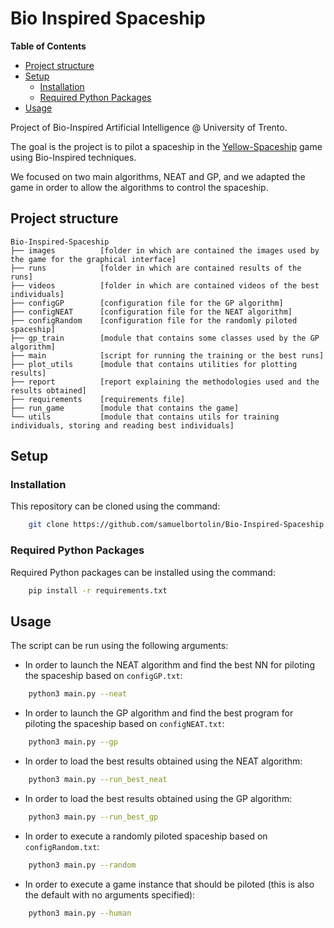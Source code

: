 # Bio Inspired Spaceship

<!-- START doctoc generated TOC please keep comment here to allow auto update -->
<!-- DON'T EDIT THIS SECTION, INSTEAD RE-RUN doctoc TO UPDATE -->
**Table of Contents**

- [Project structure](#project-structure)
- [Setup](#setup)
  - [Installation](#installation)
  - [Required Python Packages](#required-python-packages)
- [Usage](#usage)

<!-- END doctoc generated TOC please keep comment here to allow auto update -->

Project of Bio-Inspired Artificial Intelligence @ University of Trento.

The goal is the project is to pilot a spaceship in the [Yellow-Spaceship](https://github.com/ph3nix-cpu/Yellow-Spaceship) game using Bio-Inspired techniques.

We focused on two main algorithms, NEAT and GP, and we adapted the game in order to allow the algorithms to control the spaceship.

## Project structure

    Bio-Inspired-Spaceship
    ├── images          [folder in which are contained the images used by the game for the graphical interface]
    ├── runs            [folder in which are contained results of the runs]
    ├── videos          [folder in which are contained videos of the best individuals]
    ├── configGP        [configuration file for the GP algorithm]
    ├── configNEAT      [configuration file for the NEAT algorithm]
    ├── configRandom    [configuration file for the randomly piloted spaceship]
    ├── gp_train        [module that contains some classes used by the GP algorithm]
    ├── main            [script for running the training or the best runs]
    ├── plot_utils      [module that contains utilities for plotting results]
    ├── report          [report explaining the methodologies used and the results obtained]
    ├── requirements    [requirements file]
    ├── run_game        [module that contains the game]
    └── utils           [module that contains utils for training individuals, storing and reading best individuals]


## Setup

### Installation

This repository can be cloned using the command:

```bash
    git clone https://github.com/samuelbortolin/Bio-Inspired-Spaceship.git
```


### Required Python Packages

Required Python packages can be installed using the command:

```bash
    pip install -r requirements.txt
```


## Usage

The script can be run using the following arguments:

* In order to launch the NEAT algorithm and find the best NN for piloting the spaceship based on `configGP.txt`:
```bash
    python3 main.py --neat
```

* In order to launch the GP algorithm and find the best program for piloting the spaceship based on `configNEAT.txt`:
```bash
    python3 main.py --gp
```

* In order to load the best results obtained using the NEAT algorithm:
```bash
    python3 main.py --run_best_neat
```

* In order to load the best results obtained using the GP algorithm:
```bash
    python3 main.py --run_best_gp
```

* In order to execute a randomly piloted spaceship based on `configRandom.txt`:
```bash
    python3 main.py --random
```

* In order to execute a game instance that should be piloted (this is also the default with no arguments specified):
```bash
    python3 main.py --human
```
